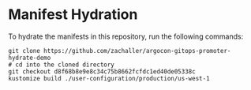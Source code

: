 # Manifest Hydration

To hydrate the manifests in this repository, run the following commands:

```shell
git clone https://github.com/zachaller/argocon-gitops-promoter-hydrate-demo
# cd into the cloned directory
git checkout d8f68b8e9e8c34c75b8662fcfdc1ed40de05338c
kustomize build ./user-configuration/production/us-west-1
```
